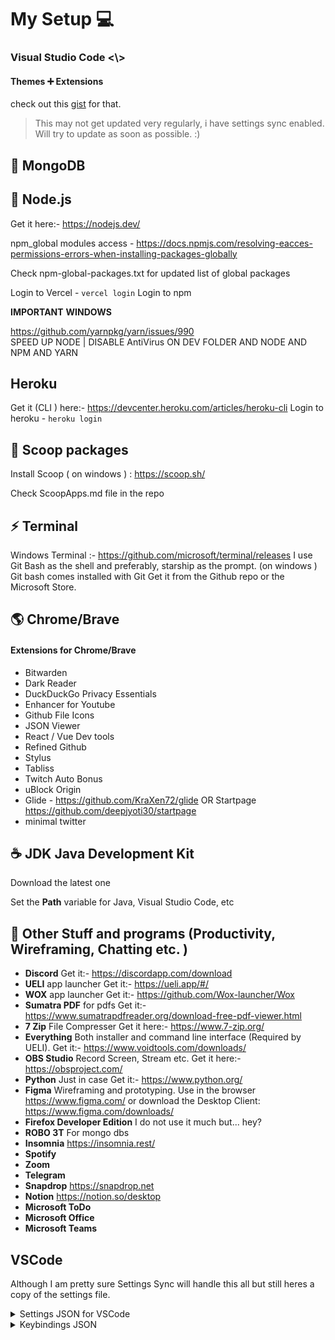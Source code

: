 # My Setup :computer:

### Visual Studio Code <\\>

#### Themes ➕ Extensions

check out this [gist](https://gist.github.com/47b6902a8cb1cdebe1164378448bb784) for that.

> This may not get updated very regularly, i have settings sync enabled. Will try to update as soon as possible. :)

## :pancakes: MongoDB

## 💠 Node.js

Get it here:- https://nodejs.dev/

npm_global modules access - https://docs.npmjs.com/resolving-eacces-permissions-errors-when-installing-packages-globally

Check npm-global-packages.txt for updated list of global packages

Login to Vercel - `vercel login`
Login to npm 

**IMPORTANT** **WINDOWS**

https://github.com/yarnpkg/yarn/issues/990  
 SPEED UP NODE | DISABLE AntiVirus ON DEV FOLDER AND NODE AND NPM AND YARN

## Heroku

Get it (CLI ) here:- https://devcenter.heroku.com/articles/heroku-cli
Login to heroku - `heroku login`

## :ice_cream: Scoop packages

Install Scoop ( on windows ) : https://scoop.sh/

Check ScoopApps.md file in the repo

## :zap: Terminal

Windows Terminal :- https://github.com/microsoft/terminal/releases
I use Git Bash as the shell and preferably, starship as the prompt. (on windows )
Git bash comes installed with Git
Get it from the Github repo or the Microsoft Store.

## :earth_americas: Chrome/Brave

#### Extensions for Chrome/Brave

- Bitwarden
- Dark Reader
- DuckDuckGo Privacy Essentials
- Enhancer for Youtube
- Github File Icons
- JSON Viewer
- React / Vue Dev tools
- Refined Github
- Stylus
- Tabliss
- Twitch Auto Bonus
- uBlock Origin
- Glide - https://github.com/KraXen72/glide OR Startpage https://github.com/deepjyoti30/startpage
- minimal twitter

## :coffee: **JDK** Java Development Kit

Download the latest one

Set the **Path** variable for Java, Visual Studio Code, etc

## 🎁 Other Stuff and programs (Productivity, Wireframing, Chatting etc. )

- **Discord** Get it:- https://discordapp.com/download
- **UELI** app launcher Get it:- https://ueli.app/#/
- **WOX** app launcher Get it:- https://github.com/Wox-launcher/Wox
- **Sumatra PDF** for pdfs Get it:- https://www.sumatrapdfreader.org/download-free-pdf-viewer.html
- **7 Zip** File Compresser Get it here:- https://www.7-zip.org/
- **Everything** Both installer and command line interface (Required by UELI). Get it:- https://www.voidtools.com/downloads/
- **OBS Studio** Record Screen, Stream etc. Get it here:- https://obsproject.com/
- **Python** Just in case Get it:- https://www.python.org/
- **Figma** Wireframing and prototyping. Use in the browser https://www.figma.com/ or download the Desktop Client: https://www.figma.com/downloads/
- **Firefox Developer Edition** I do not use it much but... hey?
- **ROBO 3T** For mongo dbs
- **Insomnia** https://insomnia.rest/
- **Spotify**
- **Zoom**
- **Telegram**
- **Snapdrop** https://snapdrop.net
- **Notion** https://notion.so/desktop
- **Microsoft ToDo**
- **Microsoft Office**
- **Microsoft Teams**

## VSCode

Although I am pretty sure Settings Sync will handle this all but still heres a copy of the settings file.

<details>
    <summary>Settings JSON for VSCode</summary>
    <pre>
    {
      "workbench.startupEditor": "none",
      "update.enableWindowsBackgroundUpdates": false,
      "editor.formatOnPaste": true,
      "editor.tabSize": 2,
      "editor.fontFamily": "JetBrainsMono NF, Anonymice NF",
      "editor.cursorSmoothCaretAnimation": false,
      "editor.cursorWidth": 3,
      "window.dialogStyle": "custom",
      "explorer.decorations.badges": false,
      "workbench.colorCustomizations": {},
      "editor.suggestSelection": "first",
      "java.configuration.checkProjectSettingsExclusions": false,
      "editor.minimap.enabled": false,
      "java.errors.incompleteClasspath.severity": "ignore",
      "[jsonc]": {
        "editor.defaultFormatter": "esbenp.prettier-vscode",
        "editor.formatOnSave": true
      },
      "[javascript]": {
        "editor.defaultFormatter": "esbenp.prettier-vscode",
        "editor.formatOnSave": true
      },
      "[html]": {
        "editor.defaultFormatter": "esbenp.prettier-vscode",
        "editor.formatOnSave": true
      },
      "[json]": {
        "editor.defaultFormatter": "esbenp.prettier-vscode"
      },
      "[vue]": {
        "editor.defaultFormatter": "octref.vetur"
      },
      "[javascriptreact]": {
        "editor.defaultFormatter": "esbenp.prettier-vscode"
      },
      "[typescript]": {
        "editor.defaultFormatter": "esbenp.prettier-vscode"
      },
      "window.autoDetectHighContrast": false,
      "extensions.ignoreRecommendations": true,
      "workbench.tree.indent": 10,
      "debug.console.fontSize": 17,
      "editor.multiCursorModifier": "ctrlCmd",
      // "editor.cursorSmoothCaretAnimation": true,
      "editor.minimap.renderCharacters": false,
      "workbench.tree.renderIndentGuides": "always",
      "editor.formatOnSave": true,
      "window.newWindowDimensions": "maximized",
      "explorer.confirmDragAndDrop": false,
      "editor.find.addExtraSpaceOnTop": false,
      "markdown.preview.lineHeight": 1,
      "workbench.editor.enablePreview": false,
      "explorer.confirmDelete": false,
      "javascript.updateImportsOnFileMove.enabled": "always",
      "update.showReleaseNotes": false,
      "telemetry.telemetryLevel": "off",
      "files.autoSaveDelay": 0,
      "explorer.incrementalNaming": "smart",
      "editor.fontLigatures": false,
      "editor.wordWrapColumn": 100,
      "java.jdt.ls.java.home": "C:\\Program Files\\Java\\jdk-17.0.1",
      "fontshortcuts.step": 0.1,
      "fontshortcuts.defaultTerminalFontSize": 18,
      "fontshortcuts.defaultFontSize": 20,
      "files.autoSave": "onFocusChange",
      "editor.cursorBlinking": "smooth",
      "editor.tokenColorCustomizations": {
        "textMateRules": []
      },
      "editor.linkedEditing": true,
      "editor.formatOnType": true,
      "terminal.integrated.fontWeight": "400",
      "editor.renderLineHighlight": "gutter",
      "git.confirmSync": false,
      "editor.fontWeight": "400",
      "editor.fontSize": 18,
      "workbench.editorAssociations": {
        "*.ipynb": "jupyter.notebook.ipynb"
      },
      "terminal.integrated.defaultProfile.windows": "Git Bash",
      "workbench.settings.openDefaultKeybindings": true,
      "terminal.integrated.tabs.enabled": true,
      "terminal.integrated.cursorBlinking": true,
      "window.title": "${rootName} ${appName}",
      "editor.inlineSuggest.enabled": true,
      "workbench.iconTheme": "file-icons",
      "security.workspace.trust.untrustedFiles": "open",
      "editor.bracketPairColorization.enabled": true,
      "editor.suggest.preview": true,
      "thunder-client.codeSnippetLanguage": "js-fetch",
      "terminal.integrated.fontSize": 18,
      "breadcrumbs.filePath": "off",
      "[java]": {
        "editor.defaultFormatter": "redhat.java"
      },
      "editor.lineHeight": 1.5,
      "github.copilot.enable": {
        "*": true,
        "yaml": true,
        "plaintext": false,
        "markdown": false,
        "java": true
      },
      "window.zoomLevel": -1,
      "settingsSync.ignoredExtensions": ["sldobri.bunker"],
      "go.toolsManagement.autoUpdate": true,
      "workbench.colorTheme": "Vitesse Dark",
      "workbench.productIconTheme": "icons-carbon",
      "prettier.printWidth": 200
    }
    
</pre>
</details>

<details>
<summary>Keybindings JSON</summary>
<pre>
// Place your key bindings in this file to override the defaults
[
  {
    "key": "ctrl+shift+/",
    "command": "editor.action.blockComment",
    "when": "editorTextFocus"
  },
  { "key": "ctrl+n", "command": "extension.advancedNewFile" },
  {
    "key": "ctrl+0",
    "command": "-workbench.action.zoomReset"
  },
  {
    "key": "ctrl+numpad_add",
    "command": "-workbench.action.zoomIn"
  },
  {
    "key": "ctrl+-",
    "command": "-workbench.action.zoomOut"
  },
  {
    "key": "ctrl+shift+-",
    "command": "-workbench.action.zoomOut"
  },
  {
    "key": "ctrl+numpad_subtract",
    "command": "-workbench.action.zoomOut"
  },
  {
    "key": "ctrl+numpad_add",
    "command": "editor.action.fontZoomIn"
  },
  {
    "key": "ctrl+numpad_subtract",
    "command": "editor.action.fontZoomOut"
  },
  {
    "key": "ctrl+numpad0",
    "command": "editor.action.fontZoomReset"
  },
  {
    "key": "ctrl+tab",
    "command": "workbench.action.terminal.focusNext",
    "when": "terminalFocus"
  },

{
"key": "ctrl+w",
"command": "workbench.action.terminal.kill",
"when": "terminalFocus"
},

{
"key": "ctrl+n",
"command": "workbench.action.terminal.new",
"when": "terminalFocus"
}
]

</pre>
</details>
